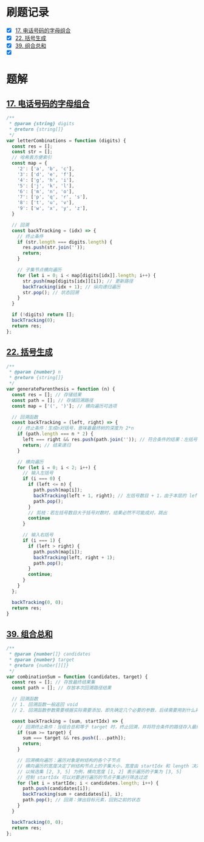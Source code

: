 # 刷题记录
- [x] <a href='#017'>17. 电话号码的字母组合</a>
- [x] <a href='#022'>22. 括号生成</a>
- [x] <a href='#039'>39. 组合总和</a>
- [x] <a href='#081'></a>

# 题解
## <a id='017' href='https://leetcode-cn.com/problems/letter-combinations-of-a-phone-number/'>17. 电话号码的字母组合</a>
```js
/**
 * @param {string} digits
 * @return {string[]}
 */
var letterCombinations = function (digits) {
  const res = [];
  const str = [];
  // 哈希表方便索引
  const map = {
    '2': ['a', 'b', 'c'],
    '3': ['d', 'e', 'f'],
    '4': ['g', 'h', 'i'],
    '5': ['j', 'k', 'l'],
    '6': ['m', 'n', 'o'],
    '7': ['p', 'q', 'r', 's'],
    '8': ['t', 'u', 'v'],
    '9': ['w', 'x', 'y', 'z'],
  }

  // 回溯
  const backTracking = (idx) => {
    // 终止条件
    if (str.length === digits.length) {
      res.push(str.join(''));
      return;
    }

    // 子集节点横向遍历
    for (let i = 0; i < map[digits[idx]].length; i++) {
      str.push(map[digits[idx]][i]); // 更新路径
      backTracking(idx + 1); // 纵向递归遍历
      str.pop(); // 状态回溯
    }
  }

  if (!digits) return [];
  backTracking(0);
  return res;
};
```


## <a id='022' href='https://leetcode-cn.com/problems/generate-parentheses/'>22. 括号生成</a>
```js
/**
 * @param {number} n
 * @return {string[]}
 */
var generateParenthesis = function (n) {
  const res = []; // 存储结果
  const path = []; // 存储回溯路径
  const map = ['(', ')']; // 横向遍历可选项

  // 回溯函数
  const backTracking = (left, right) => {
    // 终止条件：生成n对括号，意味着最终树的深度为 2*n
    if (path.length === n * 2) {
      left === right && res.push(path.join('')); // 符合条件的结果：左括号数目 === 右括号数目
      return; // 结束递归
    }

    // 横向遍历
    for (let i = 0; i < 2; i++) {
      // 输入左括号
      if (i === 0) {
        if (left <= n) {
          path.push(map[i]);
          backTracking(left + 1, right); // 左括号数目 + 1，由于本层的 left 状态保存在参数中了，因此不需要额外的状态回溯
          path.pop();
        }
        // 剪枝：若左括号数目大于括号对数时，结果必然不可能成对，跳出
        continue
      }

      // 输入右括号
      if (i === 1) {
        if (left > right) {
          path.push(map[i]);
          backTracking(left, right + 1);
          path.pop();
        }
        continue;
      }
    }
  };

  backTracking(0, 0);
  return res;
}
```


## <a id='039' href='https://leetcode-cn.com/problems/combination-sum/'>39. 组合总和</a>
```js
/**
 * @param {number[]} candidates
 * @param {number} target
 * @return {number[][]}
 */
var combinationSum = function (candidates, target) {
  const res = []; // 存放最终结果集
  const path = []; // 存放本次回溯路径结果

  // 回溯函数
  // 1. 回溯函数一般返回 void
  // 2. 回溯函数参数需要根据实际需要添加，即先确定几个必要的参数，后续需要用到什么再声明什么

  const backTracking = (sum, startIdx) => {
    // 回溯终止条件：当组合总和等于 target 时，终止回溯，并将符合条件的路径存入最终结果集
    if (sum >= target) {
      sum === target && res.push([...path]);
      return;
    }

    // 回溯横向遍历：遍历对象是树结构的各个子节点
    // 横向遍历的宽度决定了树结构节点上的子集大小，宽度由 startIdx 和 length 决定
    // 以候选集 [2, 3, 5] 为例，横向宽度 [1, 2] 表示遍历的子集为 [3, 5]
    // 控制 startIdx 可以对要进行遍历的节点子集进行筛选过滤
    for (let i = startIdx; i < candidates.length; i++) {
      path.push(candidates[i]);
      backTracking(sum + candidates[i], i);
      path.pop(); // 回溯：弹出目标元素，回到之前的状态
    }
  }

  backTracking(0, 0);
  return res;
};
```